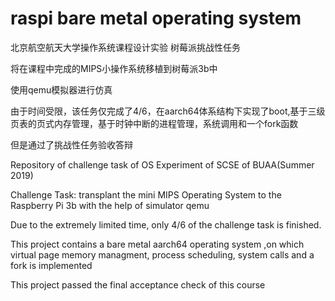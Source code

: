 # raspi bare metal operating system
北京航空航天大学操作系统课程设计实验 树莓派挑战性任务

将在课程中完成的MIPS小操作系统移植到树莓派3b中

使用qemu模拟器进行仿真

由于时间受限，该任务仅完成了4/6，在aarch64体系结构下实现了boot,基于三级页表的页式内存管理，基于时钟中断的进程管理，系统调用和一个fork函数

但是通过了挑战性任务验收答辩

Repository of challenge task of OS Experiment of SCSE of BUAA(Summer 2019)

Challenge Task: transplant the mini MIPS Operating System to the Raspberry Pi 3b with the help of simulator qemu

Due to the extremely limited time, only 4/6 of the challenge task is finished.

This project contains a bare metal aarch64 operating system ,on which virtual page memory managment, process scheduling, system calls and a fork is implemented

This project passed the final acceptance check of this course
